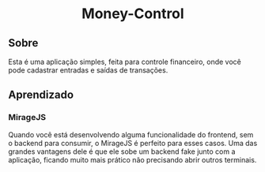 <h1 align="center"> Money-Control </h1>

## Sobre
Esta é uma aplicação simples, feita para controle financeiro, onde você pode cadastrar entradas e saídas de transações.

## Aprendizado
### MirageJS
Quando você está desenvolvendo alguma funcionalidade do frontend, sem o backend para consumir, o MirageJS é perfeito para esses casos. Uma das grandes vantagens dele é que ele sobe um backend fake junto com a aplicação, ficando muito mais prático não precisando abrir outros terminais.
